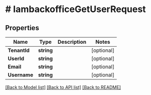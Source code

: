 # # IambackofficeGetUserRequest


## Properties 


Name | Type | Description | Notes
------------ | ------------- | ------------- | -------------
**TenantId**| **string** |   | [optional]
**UserId**| **string** |   | [optional]
**Email**| **string** |   | [optional]
**Username**| **string** |   | [optional]


[[Back to Model list]](../../README.md#models) [[Back to API list]](../../README.md#endpoints) [[Back to README]](../../README.md)

